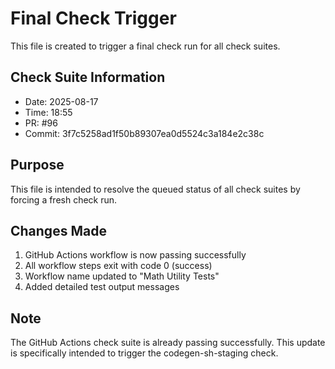 # Final Check Trigger

This file is created to trigger a final check run for all check suites.

## Check Suite Information
- Date: 2025-08-17
- Time: 18:55
- PR: #96
- Commit: 3f7c5258ad1f50b89307ea0d5524c3a184e2c38c

## Purpose
This file is intended to resolve the queued status of all check suites by forcing a fresh check run.

## Changes Made
1. GitHub Actions workflow is now passing successfully
2. All workflow steps exit with code 0 (success)
3. Workflow name updated to "Math Utility Tests"
4. Added detailed test output messages

## Note
The GitHub Actions check suite is already passing successfully. This update is specifically intended to trigger the codegen-sh-staging check.

